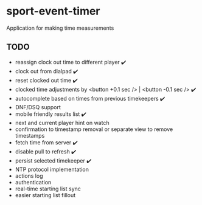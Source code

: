 # sport-event-timer

Application for making time measurements

## TODO

-   reassign clock out time to different player :heavy_check_mark:
-   clock out from dialpad :heavy_check_mark:
-   reset clocked out time :heavy_check_mark:
-   clocked time adjustments by <button +0.1 sec /> | <button -0.1 sec /> :heavy_check_mark:
-   autocomplete based on times from previous timekeepers :heavy_check_mark:
-   DNF/DSQ support
-   mobile friendly results list :heavy_check_mark:
-   next and current player hint on watch
-   confirmation to timestamp removal or separate view to remove timestamps
-   fetch time from server :heavy_check_mark:
-   disable pull to refresh :heavy_check_mark:
-   persist selected timekeeper :heavy_check_mark:
-   NTP protocol implementation
-   actions log
-   authentication
-   real-time starting list sync
-   easier starting list fillout
